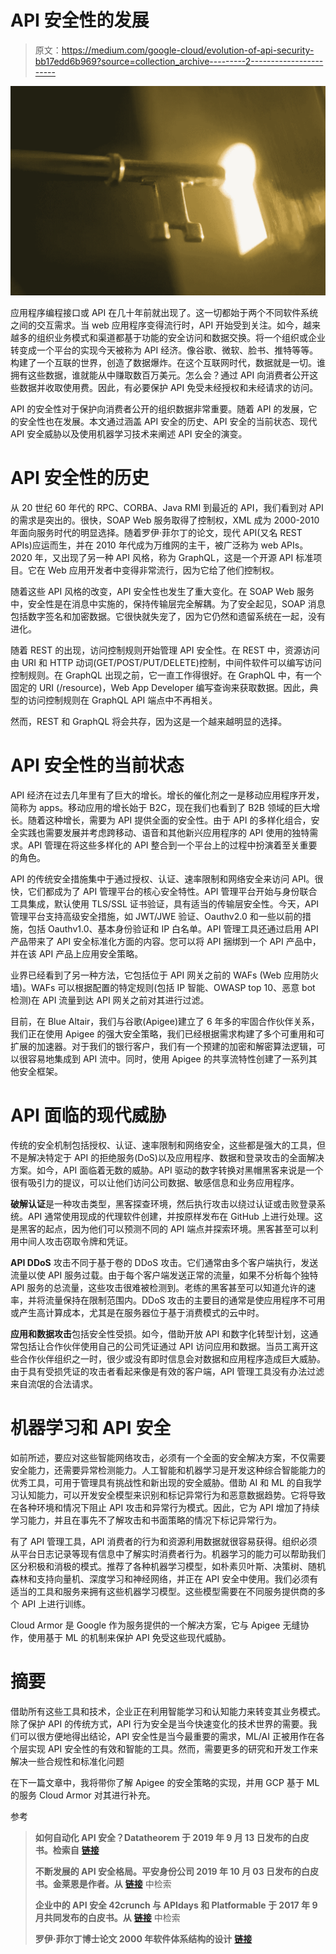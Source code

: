 # API 安全性的发展

> 原文：<https://medium.com/google-cloud/evolution-of-api-security-bb17edd6b969?source=collection_archive---------2----------------------->

![](img/2610d9fc61ee329285354da52a741c10.png)

应用程序编程接口或 API 在几十年前就出现了。这一切都始于两个不同软件系统之间的交互需求。当 web 应用程序变得流行时，API 开始受到关注。如今，越来越多的组织业务模式和渠道都基于功能的安全访问和数据交换。将一个组织或企业转变成一个平台的实现今天被称为 API 经济。像谷歌、微软、脸书、推特等等。构建了一个互联的世界，创造了数据爆炸。在这个互联网时代，数据就是一切。谁拥有这些数据，谁就能从中赚取数百万美元。怎么会？通过 API 向消费者公开这些数据并收取使用费。因此，有必要保护 API 免受未经授权和未经请求的访问。

API 的安全性对于保护向消费者公开的组织数据非常重要。随着 API 的发展，它的安全性也在发展。本文通过涵盖 API 安全的历史、API 安全的当前状态、现代 API 安全威胁以及使用机器学习技术来阐述 API 安全的演变。

# API 安全性的历史

从 20 世纪 60 年代的 RPC、CORBA、Java RMI 到最近的 API，我们看到对 API 的需求是突出的。很快，SOAP Web 服务取得了控制权，XML 成为 2000-2010 年面向服务时代的明显选择。随着罗伊·菲尔丁的论文，现代 API(又名 REST APIs)应运而生，并在 2010 年代成为万维网的主干，被广泛称为 web APIs。2020 年，又出现了另一种 API 风格，称为 GraphQL，这是一个开源 API 标准项目。它在 Web 应用开发者中变得非常流行，因为它给了他们控制权。

随着这些 API 风格的改变，API 安全性也发生了重大变化。在 SOAP Web 服务中，安全性是在消息中实施的，保持传输层完全解耦。为了安全起见，SOAP 消息包括数字签名和加密数据。它很快就失宠了，因为它仍然和遗留系统在一起，没有进化。

随着 REST 的出现，访问控制规则开始管理 API 安全性。在 REST 中，资源访问由 URI 和 HTTP 动词(GET/POST/PUT/DELETE)控制，中间件软件可以编写访问控制规则。在 GraphQL 出现之前，它一直工作得很好。在 GraphQL 中，有一个固定的 URI (/resource)，Web App Developer 编写查询来获取数据。因此，典型的访问控制规则在 GraphQL API 端点中不再相关。

然而，REST 和 GraphQL 将会共存，因为这是一个越来越明显的选择。

# API 安全性的当前状态

API 经济在过去几年里有了巨大的增长。增长的催化剂之一是移动应用程序开发，简称为 apps。移动应用的增长始于 B2C，现在我们也看到了 B2B 领域的巨大增长。随着这种增长，需要为 API 提供全面的安全性。由于 API 的多样化组合，安全实践也需要发展并考虑跨移动、语音和其他新兴应用程序的 API 使用的独特需求。API 管理在将这些多样化的 API 整合到一个平台上的过程中扮演着至关重要的角色。

API 的传统安全措施集中于通过授权、认证、速率限制和网络安全来访问 API。很快，它们都成为了 API 管理平台的核心安全特性。API 管理平台开始与身份联合工具集成，默认使用 TLS/SSL 证书验证，具有适当的传输层安全性。今天，API 管理平台支持高级安全措施，如 JWT/JWE 验证、Oauthv2.0 和一些以前的措施，包括 Oauthv1.0、基本身份验证和 IP 白名单。API 管理工具还通过启用 API 产品带来了 API 安全标准化方面的内容。您可以将 API 捆绑到一个 API 产品中，并在该 API 产品上应用安全策略。

业界已经看到了另一种方法，它包括位于 API 网关之前的 WAFs (Web 应用防火墙)。WAFs 可以根据配置的特定规则(包括 IP 智能、OWASP top 10、恶意 bot 检测)在 API 流量到达 API 网关之前对其进行过滤。

目前，在 Blue Altair，我们与谷歌(Apigee)建立了 6 年多的牢固合作伙伴关系，我们正在使用 Apigee 的强大安全策略，我们已经根据需求构建了多个可重用和可扩展的加速器。对于我们的银行客户，我们有一个预建的加密和解密算法逻辑，可以很容易地集成到 API 流中。同时，使用 Apigee 的共享流特性创建了一系列其他安全框架。

# API 面临的现代威胁

传统的安全机制包括授权、认证、速率限制和网络安全，这些都是强大的工具，但不是解决特定于 API 的拒绝服务(DoS)以及应用程序、数据和登录攻击的全面解决方案。如今，API 面临着无数的威胁。API 驱动的数字转换对黑帽黑客来说是一个很有吸引力的提议，可以让他们访问公司数据、敏感信息和业务应用程序。

**破解认证**是一种攻击类型，黑客探查环境，然后执行攻击以绕过认证或击败登录系统。API 通常使用现成的代理软件创建，并按原样发布在 GitHub 上进行处理。这是黑客的起点，因为他们可以预测不同的 API 端点并探索环境。黑客甚至可以利用中间人攻击窃取令牌和凭证。

**API DDoS** 攻击不同于基于卷的 DDoS 攻击。它们通常由多个客户端执行，发送流量以使 API 服务过载。由于每个客户端发送正常的流量，如果不分析每个独特 API 服务的总流量，这些攻击很难被检测到。老练的黑客甚至可以知道允许的速率，并将流量保持在限制范围内。DDoS 攻击的主要目的通常是使应用程序不可用或产生高计算成本，尤其是在服务器位于基于消费模式的云中时。

**应用和数据攻击**包括安全性受损。如今，借助开放 API 和数字化转型计划，这通常包括让合作伙伴使用自己的公司凭证通过 API 访问应用和数据。当员工离开这些合作伙伴组织之一时，很少或没有即时信息会对数据和应用程序造成巨大威胁。由于具有受损凭证的攻击者看起来像是有效的客户端，API 管理工具没有办法过滤来自流氓的合法请求。

# 机器学习和 API 安全

如前所述，要应对这些智能网络攻击，必须有一个全面的安全解决方案，不仅需要安全能力，还需要异常检测能力。人工智能和机器学习是开发这种综合智能能力的优秀工具，可用于管理具有挑战性和新出现的安全威胁。借助 AI 和 ML 的自我学习认知能力，可以开发安全模型来识别和标记异常行为和恶意数据趋势。它将导致在各种环境和情况下阻止 API 攻击和异常行为模式。因此，它为 API 增加了持续学习能力，并且在事先不了解攻击和书面策略的情况下标记异常行为。

有了 API 管理工具，API 消费者的行为和资源利用数据就很容易获得。组织必须从平台日志记录等现有信息中了解实时消费者行为。机器学习的能力可以帮助我们区分积极和消极的模式。推荐了各种机器学习模型，如朴素贝叶斯、决策树、随机森林和支持向量机、深度学习和神经网络，并正在 API 安全中使用。我们必须有适当的工具和服务来拥有这些机器学习模型。这些模型需要在不同服务提供商的多个 API 上进行训练。

Cloud Armor 是 Google 作为服务提供的一个解决方案，它与 Apigee 无缝协作，使用基于 ML 的机制来保护 API 免受这些现代威胁。

# 摘要

借助所有这些工具和技术，企业正在利用智能学习和认知能力来转变其业务模式。除了保护 API 的传统方式，API 行为安全是当今快速变化的技术世界的需要。我们可以很方便地得出结论，API 安全性是当今最重要的需求，ML/AI 正被用作在各个层实现 API 安全性的有效和智能的工具。然而，需要更多的研究和开发工作来解决一些合规性和标准化问题

在下一篇文章中，我将带你了解 Apigee 的安全策略的实现，并用 GCP 基于 ML 的服务 Cloud Armor 对其进行补充。

参考

> **如何自动化 API 安全？Datatheorem 于 2019 年 9 月 13 日发布的白皮书。检索自** [**链接**](https://www.bitpipe.com/detail/RES/1568215800_961.html)
> 
> **不断发展的 API 安全格局。平安身份公司 2019 年 10 月 03 日发布的白皮书。金莱恩是作者。从** [**链接**](https://www.bitpipe.com/detail/RES/1569962542_679.html) 中检索
> 
> **企业中的 API 安全 42crunch 与 APIdays 和 Platformable 于 2017 年 9 月共同发布的白皮书。从** [**链接**](https://42crunch.com/whitepaper/) 中检索
> 
> **罗伊·菲尔丁博士论文 2000 年软件体系结构的设计** [**链接**](https://www.ics.uci.edu/~fielding/pubs/dissertation/top.html)